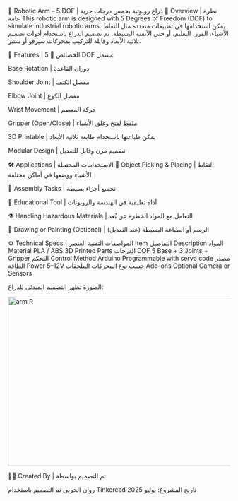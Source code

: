 🤖 Robotic Arm – 5 DOF | ذراع روبوتية بخمس درجات حرية
📌 Overview | نظرة عامة
This robotic arm is designed with 5 Degrees of Freedom (DOF) to simulate industrial robotic arms. يمكن استخدامها في تطبيقات متعددة مثل التقاط الأشياء، الفرز، التعليم، أو حتى الأتمتة البسيطة. تم تصميم الذراع باستخدام أدوات تصميم ثلاثية الأبعاد وقابلة للتركيب بمحركات سيرفو أو ستبر.


🧩 Features | الخصائص
🔄 5 DOF تشمل:

Base Rotation | دوران القاعدة

Shoulder Joint | مفصل الكتف

Elbow Joint | مفصل الكوع

Wrist Movement | حركة المعصم

Gripper (Open/Close) | ملقط لفتح وغلق الأشياء

3D Printable | يمكن طباعتها باستخدام طابعة ثلاثية الأبعاد

Modular Design | تصميم مرن وقابل للتعديل


🛠️ Applications | الاستخدامات المحتملة
🧲 Object Picking & Placing | التقاط الأشياء ووضعها في أماكن مختلفة

🔧 Assembly Tasks | تجميع أجزاء بسيطة

🧪 Educational Tool | أداة تعليمية في الهندسة والروبوتات

⚗️ Handling Hazardous Materials | التعامل مع المواد الخطرة عن بُعد

🎨 Drawing or Painting (Optional) | الرسم أو الطباعة البسيطة (عند التعديل)



⚙️ Technical Specs | المواصفات التقنية
العنصر	Item	التفاصيل	Description
المواد	Material	PLA / ABS	3D Printed Parts
الدرجات	DOF	5	Base + 3 Joints + Gripper
التحكم	Control Method	Arduino	Programmable with servo code
مصدر الطاقة	Power	5–12V	حسب نوع المحركات
الملحقات	Add-ons	Optional	Camera or Sensors



الصورة تظهر التصميم المبدئي للذراع:




<img width="656" height="383" alt="arm R" src="https://github.com/user-attachments/assets/21d60f20-71a0-464f-819e-1c68ebe2a322" />






👨‍💻 Created By | تم التصميم بواسطة

روان الحربي 
تم التصميم باستخدام Tinkercad
تاريخ المشروع: يوليو 2025

